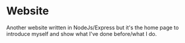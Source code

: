 # Website

Another website written in NodeJs/Express but it's the home page to introduce myself and show what I've done before/what I do.